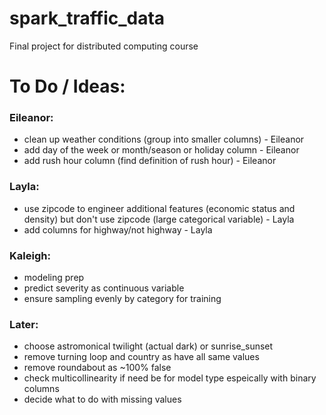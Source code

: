 # spark_traffic_data
Final project for distributed computing course

# To Do / Ideas:
### Eileanor:
- clean up weather conditions (group into smaller columns) - Eileanor
- add day of the week or month/season or holiday column - Eileanor
- add rush hour column (find definition of rush hour) - Eileanor

### Layla:
- use zipcode to engineer additional features (economic status and density) but don't use zipcode (large categorical variable) - Layla
- add columns for highway/not highway - Layla

### Kaleigh:
- modeling prep
- predict severity as continuous variable
- ensure sampling evenly by category for training

### Later:
- choose astromonical twilight (actual dark) or sunrise_sunset
- remove turning loop and country as have all same values
- remove roundabout as ~100% false
- check multicollinearity if need be for model type espeically with binary columns
- decide what to do with missing values
